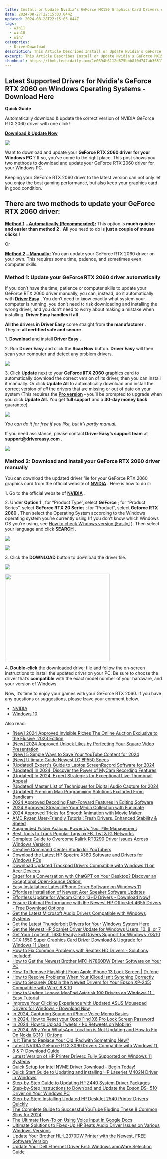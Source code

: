 ```yaml
---
title: Install or Update Nvidia's GeForce MX150 Graphics Card Drivers on Windows Machines
date: 2024-08-27T22:15:03.044Z
updated: 2024-08-28T22:15:03.044Z
tags:
  - win11
  - win10
  - win7
categories:
  - DriverDownload
description: This Article Describes Install or Update Nvidia's GeForce MX150 Graphics Card Drivers on Windows Machines
excerpt: This Article Describes Install or Update Nvidia's GeForce MX150 Graphics Card Drivers on Windows Machines
thumbnail: https://thmb.techidaily.com/1e0694b6112d675bbb8f0d747ab36517f01502f4062f523abbe17fcfc5ae5fc7.jpg
---
```


## Latest Supported Drivers for Nvidia's GeForce RTX 2060 on Windows Operating Systems - Download Here

**Quick Guide**

 Automatically download & update the correct version of NVIDIA GeForce RTX 2060 driver with one click!

[**Download & Update Now**](https://tools.techidaily.com/drivereasy/download/)

![](https://images.drivereasy.com/wp-content/uploads/2019/03/image-69.png)

 Want to download and update your **GeForce RTX 2060 driver for your Windows PC** ? If so, you’ve come to the right place. This post shows you two methods to download and update your GeForce RTX 2060 driver for your Windows PC.

 Keeping your GeForce RTX 2060 driver to the latest version can not only let you enjoy the best gaming performance, but also keep your graphics card in good condition.

## **There are two methods to update your GeForce RTX 2060 driver:**

**[Method 1](https://tools.techidaily.com/drivereasy/download/)** [](https://tools.techidaily.com/drivereasy/download/) **[– Automatically (Recommended):](https://tools.techidaily.com/drivereasy/download/)**  This option is **much quicker and easier than method 2** . **All** you need to do is **just a couple of mouse clicks** !

Or

**[Method 2](https://tools.techidaily.com/drivereasy/download/)** [](https://tools.techidaily.com/drivereasy/download/) **[– Manually:](https://tools.techidaily.com/drivereasy/download/)**  You can update your GeForce RTX 2060 driver on your own. This requires some time, patience, and sometimes even computer skills.

### Method 1: Update your GeForce RTX 2060 driver automatically

 If you don’t have the time, patience or computer skills to update your GeForce RTX 2060 driver manually, you can, instead, do it automatically with **[Driver Easy](https://tools.techidaily.com/drivereasy/download/)**  . You don’t need to know exactly what system your computer is running, you don’t need to risk downloading and installing the wrong driver, and you don’t need to worry about making a mistake when installing. **Driver Easy handles it all** .

**All the drivers in Driver Easy** come straight from **the manufacturer** . They‘re **all certified safe and secure** .

 1\. **[Download](https://tools.techidaily.com/drivereasy/download/)**  and install **Driver Easy** .

 2\. Run **Driver Easy** and click the **Scan Now** button. **Driver Easy** will then scan your computer and detect any problem drivers.

![](https://images.drivereasy.com/wp-content/uploads/2019/03/image-84.png)

 3\. Click **Update** next to your **GeForce RTX 2060** graphics card to automatically download the correct version of its driver, then you can install it manually. Or click **Update All** to automatically download and install the correct version of _all_ the drivers that are missing or out of date on your system (This requires the **[Pro version](https://tools.techidaily.com/drivereasy/download/)**  – you’ll be prompted to upgrade when you click **Update All.**  You get **full support** and a **30-day money back** guarantee).

![](https://images.drivereasy.com/wp-content/uploads/2019/03/image-85.png)

_You can do it for free if you like, but it’s partly manual._

 If you need assistance, please contact **Driver Easy’s support team** at **[support@drivereasy.com](https://tools.techidaily.com/drivereasy/download/)**  .

<!-- affiliate ads begin -->
<a href="https://store.revouninstaller.com/order/checkout.php?PRODS=28010250&QTY=1&AFFILIATE=108875&CART=1"><img src="https://secure.avangate.com/images/merchant/4282ec8de8c9be897e7aff4aa231b1a4/336__280a.jpg" border="0"></a>
<!-- affiliate ads end -->
### Method 2: Download and install your GeForce RTX 2060 driver manually

 You can download the updated driver file for your GeForce RTX 2060 graphics card from the official website of **[NVIDIA](https://tools.techidaily.com/drivereasy/download/)**  . Here is how to do it:

 1\. Go to the official website of **[NVIDIA](https://tools.techidaily.com/drivereasy/download/)**  .

 2\. Under **Option 1** , for “Product Type”, select **GeForce** ; for “Product Series”, select **GeForce RTX 20 Series** ; for “Product”, select **Geforce RTX 2060** . Then select the Operating System according to the Windows operating system you’re currently using (If you don’t know which Windows OS you’re using, see [ How to check Windows version \[Easily\]](https://tools.techidaily.com/drivereasy/download/) ). Then select your language and click **SEARCH** .

![](https://images.drivereasy.com/wp-content/uploads/2019/03/image-90.png)

<!-- affiliate ads begin -->
<a href="https://shop.copernic.com/order/checkout.php?PRODS=41033101&QTY=1&AFFILIATE=108875&CART=1"><img src="https://secure.2checkout.com/images/merchant/8d30aa96e72440759f74bd2306c1fa3d/Copernic-2023-Affiliate-728x90-Elite.png" border="0"></a>
<!-- affiliate ads end -->
 3\. Click the **DOWNLOAD** button to download the driver file.

![](https://images.drivereasy.com/wp-content/uploads/2019/03/image-91.png)

<!-- affiliate ads begin -->
<a href="https://getlyla.pxf.io/c/5597632/1455723/15391" target="_top" id="1455723"><img src="//a.impactradius-go.com/display-ad/15391-1455723" border="0" alt="" width="336" height="280"/></a><img height="0" width="0" src="https://imp.pxf.io/i/5597632/1455723/15391" style="position:absolute;visibility:hidden;" border="0" />
<!-- affiliate ads end -->
 4\. **Double-click** the downloaded driver file and follow the on-screen instructions to install the updated driver on your PC. Be sure to choose the driver that’s **compatible** with the exact model number of your hardware, and your version of Windows.

 Now, it’s time to enjoy your games with your GeForce RTX 2060\. If you have any questions or suggestions, please leave your comment below.

* [NVIDIA](https://tools.techidaily.com/drivereasy/download/)
* [Windows 10](https://tools.techidaily.com/drivereasy/download/)

<ins class="adsbygoogle"
     style="display:block"
     data-ad-format="autorelaxed"
     data-ad-client="ca-pub-7571918770474297"
     data-ad-slot="1223367746"></ins>



<ins class="adsbygoogle"
     style="display:block"
     data-ad-client="ca-pub-7571918770474297"
     data-ad-slot="8358498916"
     data-ad-format="auto"
     data-full-width-responsive="true"></ins>

<span class="atpl-alsoreadstyle">Also read:</span>
<div><ul>
<li><a href="https://facebook-videos.techidaily.com/new-2024-approved-invisible-riches-the-online-auction-exclusive-to-the-elusive-2023-edition/"><u>[New] 2024 Approved  Invisible Riches  The Online Auction Exclusive to the Elusive, 2023 Edition</u></a></li>
<li><a href="https://facebook-video-recording.techidaily.com/new-2024-approved-unlock-likes-by-perfecting-your-square-video-presentation/"><u>[New] 2024 Approved  Unlock Likes by Perfecting Your Square Video Presentation</u></a></li>
<li><a href="https://screen-capture.techidaily.com/new-5-simple-ways-to-save-your-youtube-content-for-2024/"><u>[New] 5 Simple Ways to Save Your YouTube Content for 2024</u></a></li>
<li><a href="https://some-approaches.techidaily.com/new-ultimate-guide-newest-lg-bp550-specs/"><u>[New] Ultimate Guide  Newest LG BP550 Specs</u></a></li>
<li><a href="https://screen-capture.techidaily.com/updated-experts-guide-to-laptop-screenrecord-software-for-2024/"><u>[Updated] Expert's Guide to Laptop ScreenRecord Software for 2024</u></a></li>
<li><a href="https://screen-activity-recording.techidaily.com/updated-in-2024-discover-the-power-of-mycam-recording-features/"><u>[Updated] In 2024, Discover the Power of MyCam Recording Features</u></a></li>
<li><a href="https://youtube-docs.techidaily.com/ed-in-2024-expert-strategies-for-exceptional-live-thumbnail-appeal/"><u>[Updated] In 2024, Expert Strategies for Exceptional Live Thumbnail Appeal</u></a></li>
<li><a href="https://on-screen-recording.techidaily.com/updated-master-list-of-techniques-for-digital-audio-capture-for-2024/"><u>[Updated] Master List of Techniques for Digital Audio Capture for 2024</u></a></li>
<li><a href="https://visual-screen-recording.techidaily.com/updated-premium-mac-programming-solutions-excluded-from-bandicam/"><u>[Updated] Premium Mac Programming Solutions Excluded From Bandicam</u></a></li>
<li><a href="https://article-posts.techidaily.com/2024-approved-decoding-fast-forward-features-in-editing-software/"><u>2024 Approved  Decoding Fast-Forward Features in Editing Software</u></a></li>
<li><a href="https://fox-boxes.techidaily.com/2024-approved-streamline-your-media-collection-with-funimate/"><u>2024 Approved  Streamline Your Media Collection with Funimate</u></a></li>
<li><a href="https://fox-info.techidaily.com/2024-approved-tricks-for-smooth-animation-with-movie-maker/"><u>2024 Approved  Tricks for Smooth Animation with Movie Maker</u></a></li>
<li><a href="https://driver-download.techidaily.com/amd-ryzen-user-friendly-tutorial-fresh-drivers-enhanced-stability-and-speed/"><u>AMD Ryzen User-Friendly Tutorial: Fresh Drivers, Enhanced Stability & Speed</u></a></li>
<li><a href="https://windows11.techidaily.com/augmented-folder-actions-power-up-your-file-management/"><u>Augmented Folder Actions: Power Up Your File Management</u></a></li>
<li><a href="https://instagram-videos.techidaily.com/best-tools-to-track-popular-tags-on-fb-twt-and-ig-networks/"><u>Best Tools to Track Popular Tags on FB, Twt & IG Networks</u></a></li>
<li><a href="https://driver-download.techidaily.com/complete-guide-to-overcome-ralink-rt3290-driver-issues-across-windows-versions/"><u>Complete Guide to Overcome Ralink RT3290 Driver Issues Across Windows Versions</u></a></li>
<li><a href="https://youtube-clips.techidaily.com/creative-command-center-studio-for-youtubers/"><u>Creative Command Center  Studio for YouTubers</u></a></li>
<li><a href="https://driver-download.techidaily.com/download-the-latest-hp-spectre-x360-software-and-drivers-for-windows-pcs/"><u>Download the Latest HP Spectre X360 Software and Drivers for Windows PCs</u></a></li>
<li><a href="https://hardware-updates.techidaily.com/download-updated-trackpad-drivers-compatible-with-windows-11-on-acer-devices/"><u>Download Updated Trackpad Drivers Compatible with Windows 11 on Acer Devices</u></a></li>
<li><a href="https://tech-revival.techidaily.com/1722131837049-eager-for-a-conversation-with-chatgpt-on-your-desktop-discover-an-exceptional-open-source-option/"><u>Eager for a Conversation with ChatGPT on Your Desktop? Discover an Exceptional Open-Source Option!</u></a></li>
<li><a href="https://driver-download.techidaily.com/easy-installation-latest-iphone-driver-software-on-windows-11/"><u>Easy Installation: Latest iPhone Driver Software on Windows 11</u></a></li>
<li><a href="https://driver-download.techidaily.com/effortless-installation-of-newest-acer-speaker-software-updates/"><u>Effortless Installation of Newest Acer Speaker Software Updates</u></a></li>
<li><a href="https://driver-download.techidaily.com/effortless-update-for-wacom-cintiq-13hd-drivers-download-now/"><u>Effortless Update for Wacom Cintiq 13HD Drivers - Download Now!</u></a></li>
<li><a href="https://driver-download.techidaily.com/ensure-optimal-performance-with-the-newest-hp-officejet-4655-drivers-free-download-options/"><u>Ensure Optimal Performance with the Newest HP OfficeJet 4655 Drivers - Free Download Options</u></a></li>
<li><a href="https://driver-download.techidaily.com/get-the-latest-microsoft-audio-drivers-compatible-with-windows-systems/"><u>Get the Latest Microsoft Audio Drivers Compatible with Windows Systems</u></a></li>
<li><a href="https://driver-download.techidaily.com/get-the-latest-thunderbolt-drivers-for-your-windows-system-here/"><u>Get the Latest Thunderbolt Drivers for Your Windows System Here</u></a></li>
<li><a href="https://driver-download.techidaily.com/get-the-newest-hp-scanjet-driver-update-for-windows-users-10-8-or-7/"><u>Get the Newest HP Scanjet Driver Update for Windows Users: 10, 8, or 7</u></a></li>
<li><a href="https://driver-download.techidaily.com/get-your-logitech-t630-ready-full-drivers-support-for-windows-7810/"><u>Get Your Logitech T630 Ready: Full Drivers Support for Windows 7/8/10</u></a></li>
<li><a href="https://driver-download.techidaily.com/gtx-1650-super-graphics-card-driver-download-and-upgrade-for-windows-11-users/"><u>GTX 1650 Super Graphics Card Driver Download & Upgrade for Windows 11 Users</u></a></li>
<li><a href="https://driver-download.techidaily.com/how-to-fix-common-problems-with-realtek-hd-drivers-solutions-included/"><u>How to Fix Common Problems with Realtek HD Drivers - Solutions Included!</u></a></li>
<li><a href="https://driver-download.techidaily.com/how-to-get-the-newest-brother-mfc-n7860dw-driver-software-on-your-pc/"><u>How to Get the Newest Brother MFC-N7860DW Driver Software on Your PC</u></a></li>
<li><a href="https://iphone-unlock.techidaily.com/how-to-remove-flashlight-from-apple-iphone-13-lock-screen-drfone-by-drfone-ios/"><u>How To Remove Flashlight From Apple iPhone 13 Lock Screen | Dr.fone</u></a></li>
<li><a href="https://fox-that.techidaily.com/how-to-resolve-problems-when-your-icloud-isnt-synching-correctly/"><u>How to Resolve Problems When Your iCloud Isn’t Synching Correctly</u></a></li>
<li><a href="https://driver-download.techidaily.com/how-to-securely-obtain-the-newest-drivers-for-your-epson-xp-245-compatible-with-win7-8-and-10/"><u>How to Securely Obtain the Newest Drivers for Your Epson XP-245: Compatible with Win7, 8 & 10</u></a></li>
<li><a href="https://driver-download.techidaily.com/how-to-update-lenovo-ideapad-asterisk-100-drivers-on-windows-11-easy-tutorial/"><u>How to Update Lenovo IdeaPad Asterisk 100 Drivers on Windows 11 - Easy Tutorial</u></a></li>
<li><a href="https://driver-download.techidaily.com/improve-your-clicking-experience-with-updated-asus-mousepad-drivers-for-windows-download-now/"><u>Improve Your Clicking Experience with Updated ASUS Mousepad Drivers for Windows - Download Now</u></a></li>
<li><a href="https://screen-sharing-recording.techidaily.com/in-2024-capturing-sound-on-iphone-voice-memo-basics/"><u>In 2024, Capturing Sound on iPhone  Voice Memo Basics</u></a></li>
<li><a href="https://easy-unlock-android.techidaily.com/in-2024-how-to-reset-your-oppo-find-x6-pro-lock-screen-password-by-drfone-android/"><u>In 2024, How to Reset your Oppo Find X6 Pro Lock Screen Password</u></a></li>
<li><a href="https://twitter-videos.techidaily.com/in-2024-how-to-upload-tweets-no-retweets-on-mobile/"><u>In 2024, How to Upload Tweets - No Retweets on Mobile?</u></a></li>
<li><a href="https://location-social.techidaily.com/in-2024-why-your-whatsapp-location-is-not-updating-and-how-to-fix-on-nokia-g310-drfone-by-drfone-virtual-android/"><u>In 2024, Why Your WhatsApp Location is Not Updating and How to Fix On Nokia G310 | Dr.fone</u></a></li>
<li><a href="https://discord-videos.techidaily.com/is-it-time-to-replace-your-old-ipad-with-something-new/"><u>Is It Time to Replace Your Old iPad with Something New?</u></a></li>
<li><a href="https://driver-download.techidaily.com/latest-nvidia-geforce-rtx-3090-drivers-compatible-with-windows-11-8-and-7-download-guide/"><u>Latest NVIDIA GeForce RTX 3090 Drivers Compatible with Windows 11, 8 & 7: Download Guide</u></a></li>
<li><a href="https://driver-download.techidaily.com/latest-version-of-hp-printer-drivers-fully-supported-on-windows-11-systems/"><u>Latest Version of HP Printer Drivers: Fully Supported on Windows 11 Systems</u></a></li>
<li><a href="https://driver-download.techidaily.com/quick-setup-for-intel-nvme-driver-download-begin-today/"><u>Quick Setup for Intel NVME Driver Download - Begin Today!</u></a></li>
<li><a href="https://driver-download.techidaily.com/quick-start-guide-to-updating-and-installing-hp-laserjet-m402n-driver-in-windows/"><u>Quick Start Guide to Updating and Installing HP Laserjet M402N Driver in Windows</u></a></li>
<li><a href="https://driver-download.techidaily.com/step-by-step-guide-to-updating-hp-z440-system-driver-packages/"><u>Step-by-Step Guide to Updating HP Z440 System Driver Packages</u></a></li>
<li><a href="https://driver-download.techidaily.com/step-by-step-instructions-to-download-and-update-the-epson-ds-510-driver-on-your-windows-pc/"><u>Step-by-Step Instructions to Download and Update the Epson DS- 510 Driver on Your Windows PC</u></a></li>
<li><a href="https://driver-download.techidaily.com/step-by-step-installing-updated-hp-deskjet-2540-printer-drivers-quickly/"><u>Step-by-Step: Installing Updated HP DeskJet 2540 Printer Drivers Quickly</u></a></li>
<li><a href="https://youtube-sure.techidaily.com/omplete-guide-to-successful-youtube-eluding-these-8-common-slips-for-2024/"><u>The Complete Guide to Successful YouTube  Eluding These 8 Common Slips for 2024</u></a></li>
<li><a href="https://extra-lessons.techidaily.com/the-ultimate-how-to-on-using-voice-input-in-google-docs/"><u>The Ultimate How-To on Using Voice Input in Google Docs</u></a></li>
<li><a href="https://driver-download.techidaily.com/ultimate-solutions-to-fixed-up-hp-beats-audio-driver-issues-on-various-windows-versions/"><u>Ultimate Solutions to Fixed-Up HP Beats Audio Driver Issues on Various Windows Versions</u></a></li>
<li><a href="https://driver-download.techidaily.com/update-your-brother-hl-l2370dw-printer-with-the-newest-free-software-version/"><u>Update Your Brother HL-L2370DW Printer with the Newest, FREE Software Version</u></a></li>
<li><a href="https://driver-download.techidaily.com/update-your-dell-ethernet-driver-fast-windows-amoware-selection-guide/"><u>Update Your Dell Ethernet Driver Fast: Windows amoWare Selection Guide</u></a></li>
</ul></div>

